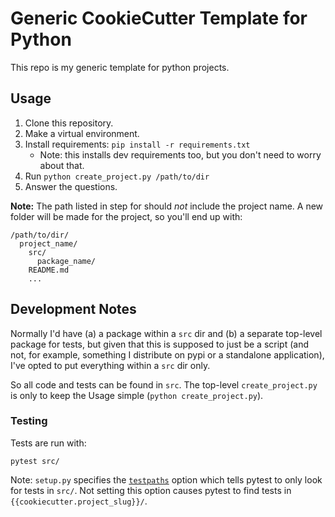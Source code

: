 # Generic CookieCutter Template for Python

This repo is my generic template for python projects.


## Usage

1.  Clone this repository.
2.  Make a virtual environment.
3.  Install requirements: `pip install -r requirements.txt`
    +   Note: this installs dev requirements too, but you don't need to worry
        about that.
4.  Run `python create_project.py /path/to/dir`
5.  Answer the questions.


**Note:** The path listed in step for should *not* include the project name.
A new folder will be made for the project, so you'll end up with:

```
/path/to/dir/
  project_name/
    src/
      package_name/
    README.md
    ...
```


## Development Notes

Normally I'd have (a) a package within a `src` dir and (b) a separate top-level
package for tests, but given that this is supposed to just be a script (and
not, for example, something I distribute on pypi or a standalone application),
I've opted to put everything within a `src` dir only.

So all code and tests can be found in `src`. The top-level `create_project.py`
is only to keep the Usage simple (`python create_project.py`).


### Testing

Tests are run with:

```
pytest src/
```

Note: `setup.py` specifies the
[`testpaths`](https://docs.pytest.org/en/latest/reference.html#confval-testpaths)
option which tells pytest to only look for tests in `src/`. Not setting this
option causes pytest to find tests in `{{cookiecutter.project_slug}}/`.
